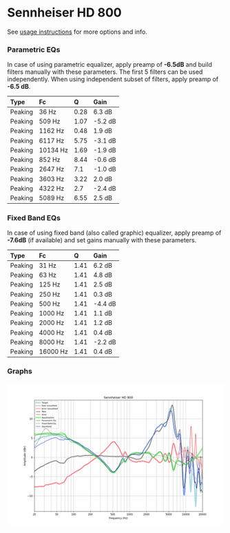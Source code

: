 # Sennheiser HD 800
See [usage instructions](https://github.com/jaakkopasanen/AutoEq#usage) for more options and info.

### Parametric EQs
In case of using parametric equalizer, apply preamp of **-6.5dB** and build filters manually
with these parameters. The first 5 filters can be used independently.
When using independent subset of filters, apply preamp of **-6.5 dB**.

| Type    | Fc       |    Q | Gain    |
|:--------|:---------|:-----|:--------|
| Peaking | 36 Hz    | 0.28 | 6.3 dB  |
| Peaking | 509 Hz   | 1.07 | -5.2 dB |
| Peaking | 1162 Hz  | 0.48 | 1.9 dB  |
| Peaking | 6117 Hz  | 5.75 | -3.1 dB |
| Peaking | 10134 Hz | 1.69 | -1.9 dB |
| Peaking | 852 Hz   | 8.44 | -0.6 dB |
| Peaking | 2647 Hz  | 7.1  | -1.0 dB |
| Peaking | 3603 Hz  | 3.22 | 2.0 dB  |
| Peaking | 4322 Hz  | 2.7  | -2.4 dB |
| Peaking | 5089 Hz  | 6.55 | 2.5 dB  |

### Fixed Band EQs
In case of using fixed band (also called graphic) equalizer, apply preamp of **-7.6dB**
(if available) and set gains manually with these parameters.

| Type    | Fc       |    Q | Gain    |
|:--------|:---------|:-----|:--------|
| Peaking | 31 Hz    | 1.41 | 6.2 dB  |
| Peaking | 63 Hz    | 1.41 | 4.8 dB  |
| Peaking | 125 Hz   | 1.41 | 2.5 dB  |
| Peaking | 250 Hz   | 1.41 | 0.3 dB  |
| Peaking | 500 Hz   | 1.41 | -4.4 dB |
| Peaking | 1000 Hz  | 1.41 | 1.1 dB  |
| Peaking | 2000 Hz  | 1.41 | 1.2 dB  |
| Peaking | 4000 Hz  | 1.41 | 0.4 dB  |
| Peaking | 8000 Hz  | 1.41 | -2.2 dB |
| Peaking | 16000 Hz | 1.41 | 0.4 dB  |

### Graphs
![](./Sennheiser%20HD%20800.png)